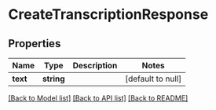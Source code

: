 # CreateTranscriptionResponse

## Properties
Name | Type | Description | Notes
------------ | ------------- | ------------- | -------------
**text** | **string** |  | [default to null]

[[Back to Model list]](../README.md#documentation-for-models) [[Back to API list]](../README.md#documentation-for-api-endpoints) [[Back to README]](../README.md)



